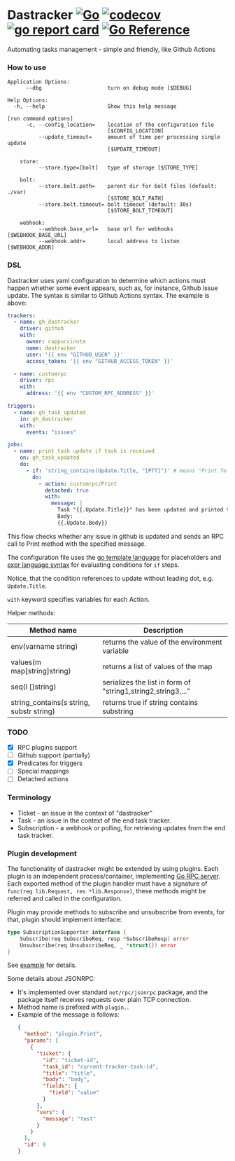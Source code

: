 # Dastracker [![Go](https://github.com/cappuccinotm/dastracker/actions/workflows/.go.yaml/badge.svg)](https://github.com/cappuccinotm/dastracker/actions/workflows/.go.yaml) [![codecov](https://codecov.io/gh/cappuccinotm/dastracker/branch/master/graph/badge.svg?token=nLxLt9Vdyo)](https://codecov.io/gh/cappuccinotm/dastracker) [![go report card](https://goreportcard.com/badge/github.com/cappuccinotm/dastracker)](https://goreportcard.com/report/github.com/cappuccinotm/dastracker) [![Go Reference](https://pkg.go.dev/badge/github.com/cappuccinotm/dastracker.svg)](https://pkg.go.dev/github.com/cappuccinotm/dastracker)

Automating tasks management - simple and friendly, like Github Actions


### How to use
```text
Application Options:
      --dbg                     turn on debug mode [$DEBUG]

Help Options:
  -h, --help                    Show this help message

[run command options]
      -c, --config_location=    location of the configuration file
                                [$CONFIG_LOCATION]
          --update_timeout=     amount of time per processing single update
                                [$UPDATE_TIMEOUT]

    store:
          --store.type=[bolt]   type of storage [$STORE_TYPE]

    bolt:
          --store.bolt.path=    parent dir for bolt files (default: ./var)
                                [$STORE_BOLT_PATH]
          --store.bolt.timeout= bolt timeout (default: 30s)
                                [$STORE_BOLT_TIMEOUT]

    webhook:
          --webhook.base_url=   base url for webhooks [$WEBHOOK_BASE_URL]
          --webhook.addr=       local address to listen [$WEBHOOK_ADDR]
```

### DSL
Dastracker uses yaml configuration to determine which actions must happen whether some event appears, 
such as, for instance, Github issue update. The syntax is similar to Github Actions syntax. The example is above:

```yaml
trackers:
  - name: gh_dastracker
    driver: github
    with:
      owner: cappuccinotm
      name: dastracker
      user: '{{ env "GITHUB_USER" }}'
      access_token: '{{ env "GITHUB_ACCESS_TOKEN" }}'

  - name: customrpc
    driver: rpc
    with:
      address: '{{ env "CUSTOM_RPC_ADDRESS" }}'

triggers:
  - name: gh_task_updated
    in: gh_dastracker
    with:
      events: "issues"

jobs:
  - name: print task update if task is received
    on: gh_task_updated
    do:
      - if: 'string_contains(Update.Title, "[PTT]")' # means "Print To Terminal"
        do:
          - action: customrpc/Print
            detached: true
            with:
              message: |
                Task "{{.Update.Title}}" has been updated and printed to the terminal. 
                Body: 
                {{.Update.Body}}
```

This flow checks whether any issue in github is updated and sends an RPC call to Print method with the
specified message.

The configuration file uses the [go template language](https://pkg.go.dev/text/template) for placeholders 
and [expr language syntax](https://github.com/antonmedv/expr) for evaluating conditions for `if` steps.

Notice, that the condition references to update without leading dot, e.g. `Update.Title`.

`with` keyword specifies variables for each Action.

Helper methods:

| Method name                              | Description                                                  |
|------------------------------------------|--------------------------------------------------------------|
| env(varname string)                      | returns the value of the environment variable                |
| values(m map[string]string)              | returns a list of values of the map                          |
| seq(l []string)                          | serializes the list in form of "string1,string2,string3,..." |
| string_contains(s string, substr string) | returns true if string contains substring                    |

### TODO
- [X] RPC plugins support
- [ ] Github support (partially)
- [X] Predicates for triggers
- [ ] Special mappings
- [ ] Detached actions

### Terminology
- Ticket - an issue in the context of "dastracker"
- Task - an issue in the context of the end task tracker.
- Subscription - a webhook or polling, for retrieving updates from the end task tracker.

### Plugin development
The functionality of dastracker might be extended by using plugins. Each plugin is an independent process/container, 
implementing [Go RPC server](https://pkg.go.dev/net/rpc). Each exported method of the plugin handler must have a signature of `func(req lib.Request, res *lib.Response)`, 
these methods might be referred and called in the configuration.

Plugin may provide methods to subscribe and unsubscribe from events, for that, plugin should implement interface:
```go
type SubscriptionSupporter interface {
	Subscribe(req SubscribeReq, resp *SubscribeResp) error
	Unsubscribe(req UnsubscribeReq, _ *struct{}) error
}
```

See [example](_example/plugin/main.go) for details. 

Some details about JSONRPC:
- It's implemented over standard `net/rpc/jsonrpc` package, and the package itself
    receives requests over plain TCP connection. 
- Method name is prefixed with `plugin.`.
- Example of the message is follows:
    ```json
    {
      "method": "plugin.Print",
      "params": [
        {
          "ticket": {
            "id": "ticket-id",
            "task_id": "current-tracker-task-id",
            "title": "title",
            "body": "body",
            "fields": {
              "field": "value"
            }
          },
          "vars": {
            "message": "test"
          }
        }
      ],
      "id": 0
    }
    ```

